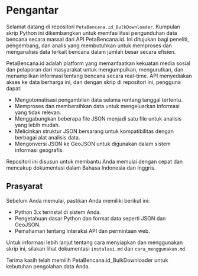 # Pengantar

Selamat datang di repositori `PetaBencana.id_BulkDownloader`. Kumpulan skrip Python ini dikembangkan untuk memfasilitasi pengunduhan data bencana secara massal dari API PetaBencana.id. Ini ditujukan bagi peneliti, pengembang, dan analis yang membutuhkan untuk memproses dan menganalisis data terkait bencana dalam jumlah besar secara efisien.

PetaBencana.id adalah platform yang memanfaatkan kekuatan media sosial dan pelaporan dari masyarakat untuk mengumpulkan, mengurutkan, dan menampilkan informasi tentang bencana secara real-time. API menyediakan akses ke data berharga ini, dan dengan skrip di repositori ini, pengguna dapat:

- Mengotomatisasi pengambilan data selama rentang tanggal tertentu.
- Memproses dan membersihkan data untuk mengeluarkan informasi yang tidak relevan.
- Menggabungkan beberapa file JSON menjadi satu file untuk analisis yang lebih mudah.
- Melicinkan struktur JSON bersarang untuk kompatibilitas dengan berbagai alat analisis data.
- Mengonversi JSON ke GeoJSON untuk digunakan dalam sistem informasi geografis.

Repositori ini disusun untuk membantu Anda memulai dengan cepat dan mencakup dokumentasi dalam Bahasa Indonesia dan Inggris.

## Prasyarat

Sebelum Anda memulai, pastikan Anda memiliki berikut ini:

- Python 3.x terinstal di sistem Anda.
- Pengetahuan dasar Python dan format data seperti JSON dan GeoJSON.
- Pemahaman tentang interaksi API dan permintaan web.

Untuk informasi lebih lanjut tentang cara menyiapkan dan menggunakan skrip ini, silakan lihat dokumentasi `instalasi.md` dan `cara_menggunakan.md`.

Terima kasih telah memilih PetaBencana.id_BulkDownloader untuk kebutuhan pengolahan data Anda.
